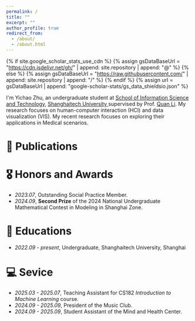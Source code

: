 ```yaml
---
permalink: /
title: ""
excerpt: ""
author_profile: true
redirect_from: 
  - /about/
  - /about.html
---
```


{% if site.google_scholar_stats_use_cdn %}
{% assign gsDataBaseUrl = "https://cdn.jsdelivr.net/gh/" | append: site.repository | append: "@" %}
{% else %}
{% assign gsDataBaseUrl = "https://raw.githubusercontent.com/" | append: site.repository | append: "/" %}
{% endif %}
{% assign url = gsDataBaseUrl | append: "google-scholar-stats/gs_data_shieldsio.json" %}

<span class='anchor' id='about-me'></span>

I'm Yichao Zhu, an undergraduate student at [School of Information Science and Technology](https://sist.shanghaitech.edu.cn/), [Shanghaitech University ](https://shanghaitech.edu.cn/) supervised by Prof. [Quan Li](https://faculty.sist.shanghaitech.edu.cn/liquan/). My research focuses on human-computer interaction (HCI) and data visualization (VIS). My recent research focuses on exploring their applications in Medical scenarios.

# 📝 Publications 

# 🎖 Honors and Awards
- *2023.07*, Outstanding Social Practice Member.
- *2024.09*, **Second Prize** of the 2024 National Undergraduate Mathematical Contest in Modeling in Shanghai Zone.

# 📖 Educations
- *2022.09 - present*, Undergraduate, Shanghaitech University, Shanghai

# 💻 Sevice
- *2025.03 - 2025.07*, Teaching Assistant for CS182 *Introduction to Machine Learning* course.
- *2024.09 - 2025.09*, President of the Music Club.
- *2024.09 - 2025.09*, Student Assistant of the Mind and Health Center.
